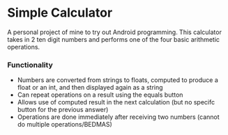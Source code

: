 # Simple Calculator

A personal project of mine to try out Android programming.
This calculator takes in 2 ten digit numbers and performs one of the four basic arithmetic operations.
### Functionality
- Numbers are converted from strings to floats, computed to produce a float or an int, and then displayed again as a string
- Can repeat operations on a result using the equals button
- Allows use of computed result in the next calculation (but no specifc button for the previous answer)
- Operations are done immediately after receiving two numbers (cannot do multiple operations/BEDMAS)
